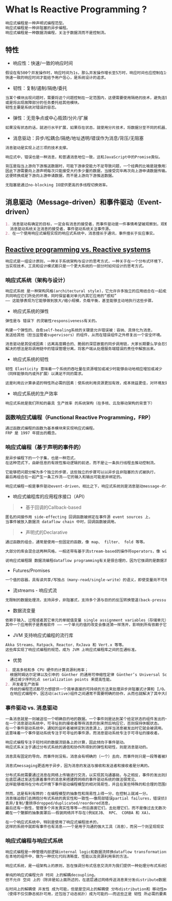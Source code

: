 # What Is Reactive Programming ?
```md
响应式编程是一种声明式编程范型。
响应式编程是一种非阻塞的异步编程。
响应式编程是一种数据流编程，关注于数据流而不是控制流。
```

## 特性
* 响应性：快速/一致的响应时间
```md
假设在有500个并发操作时，响应时间为1s，那么并发操作增长至5万时，响应时间也应控制在1s左右。
快速一致的响应时间才能给予用户信心，是系统设计的追求。
```
* 韧性：复制/遏制/隔绝/委托
```md
当某个模块出现问题时，需要将这个问题控制在一定范围内，这便需要使用隔绝的技术，避免连锁性问题的发生。
或是将出现故障部分的任务委托给其他模块。
韧性主要是系统对错误的容忍。
```
* 弹性：无竞争点或中心瓶颈/分片/扩展
```md
如果没有状态的话，就进行水平扩展，如果存在状态，就使用分片技术，将数据分至不同的机器上。
```
* 消息驱动：异步/松耦合/隔绝/地址透明/错误作为消息/背压/无阻塞
```md
消息驱动是实现上述三项的技术支撑。

响应式中，错误也是一种消息，和普通消息地位一致，这和JavaScript中的Promise类似。

背压是指当上游向下游推送数据时，可能下游承受能力不足导致问题，一个经典的比喻是就像用消防水龙头解渴。
因此下游需要向上游声明每次只能接受大约多少量的数据，当接受完毕再次向上游申请数据传输。
这便转换成是下游向上游申请数据，而不是上游向下游推送数据。

无阻塞是通过no-blocking IO提供更高的多线程切换效率。
```

## 消息驱动（Message-driven）和事件驱动（Event-driven）
```md
1. 消息驱动有确定的目标，一定会有消息的接受者，而事件驱动是一件事情希望被观察到，观察者是谁无关紧要。
  消息驱动系统关注消息的接受者，事件驱动系统关注事件源。
2. 在一个使用响应式编程实现的响应式系统中，消息擅长于通讯，事件擅长于反应事实。
```

## [Reactive programming vs. Reactive systems](https://www.oreilly.com/ideas/reactive-programming-vs-reactive-systems)
```md
响应式是一组设计原则，一种关于系统架构与设计的思考方式，一种关于在一个分布式环境下，
当实现技术、工具和设计模式都只是一个更大系统的一部分时如何设计的思考方式。
```
### 响应式系统（架构与设计）
```md
响应式系统 是一种架构风格(architectural style)，它允许许多独立的应用结合在一起成为一个单元，
共同响应它们所处的环境，同时保留着对单元内其它应用的“感知”
—— 这能够表现为它能够做到放大/缩小规模，负载平衡，甚至能够主动地执行这些步骤。
```
* 响应式系统的弹性
```md
弹性是与 错误下 的灵敏性responsiveness有关的。

构建一个弹性的、自愈self-healing系统的关键是允许错误被：容纳、具体化为消息，
发送给其他（担当监管者supervisors）的组件，从而在错误组件之外修复出一个安全环境。

消息驱动是其促成因素：远离高度耦合的、脆弱的深层嵌套的同步调用链，大家长期要么学会忍受其煎熬或直接忽略。
解决的想法是将调用链中的错误管理分离，将客户端从处理服务端错误的责任中解放出来。
```
* 响应式系统的韧性
```md
韧性 Elasticity 意味着一个系统的吞吐量在资源增加或减少时能够自动地相应增加或减少
（同样能够向内或外扩展）以满足不同的需求。

这是利用云计算承诺的特性所必需的因素：使系统利用资源更加有效，成本效益更佳，对环境友好以及实现按次付费。
```
* 响应式系统的生产效率
```md
响应式系统是我们所知的最具 生产效率 的系统架构（在多核、云及移动架构的背景下）
```
### 函数响应式编程（Functional Reactive Programming，FRP）
```md
通过函数式编程的函数为基本模块来实现响应式编程。
FRP 是 1997 年提出的概念。
```
### 响应式编程（基于声明的事件的）
```md
是异步编程下的一个子集，也是一种范式，
在这种范式下，由新信息的有效性推动逻辑的前进，而不是让一条执行线程去推动控制流。

它能够把问题分解为多个独立的步骤，这些独立的步骤可以以异步且非阻塞的方式被执行，
最后再组合在一起产生一条工作流——它的输入和输出可能是非绑定的。
```
```md
响应式编程一般是事件驱动event-driven，相比之下，响应式系统则是消息驱动message-driven的。
```
* 响应式编程库的应用程序接口（API）
> * 基于回调的Callback-based
```md
匿名的间接作用 side-effecting 回调函数被绑定在事件源 event sources 上，
当事件被放入数据流 dataflow chain 中时，回调函数被调用。
```
> * 声明式的Declarative
```md
通过函数的组合，通常是使用一些固定的函数，像 map、 filter、 fold 等等。
```
```md
大部分的库会混合这两种风格，一般还带有基于流stream-based的操作符operators，像 windowing、 counts、 triggers。
```
```md
说响应式编程跟 数据流编程dataflow programming有关是很合理的，因为它强调的是数据流而不是控制流。
```
* Futures/Promises
```md
一个值的容器，具有读共享/写独占（many-read/single-write）的语义，即使变量尚不可用也能够添加异步的值转换操作。
```
* 流streams - 响应式流
```md
无限制的数据处理流，支持异步，非阻塞式，支持多个源与目的的反压转换管道(back-pressured transformation pipelines)。
```
* 数据流变量
```md
依赖于输入、过程或者其它单元的单赋值变量 single assignment variables（存储单元），它能够自动更新值的改变。
其中一个应用例子是表格软件 —— 一个单元的值的改变会像涟漪一样荡开，影响到所有依赖于它的函数，顺流而下地使它们产生新的值。
```
* JVM 支持响应式编程的流行库
```md
Akka Streams、Ratpack、Reactor、RxJava 和 Vert.x 等等。
这些库实现了响应式编程的规范，成为 JVM 上响应式编程库之间的互通标准。
```
* 优势
```md
1. 提高多核和多 CPU 硬件的计算资源利用率；
  根据阿姆达尔定律以及引申的 Günther 的通用可伸缩性定律 Günther’s Universal Scalability Law，
  通过减少序列化点 serialization points 来提高性能。
2. 开发者生产效率
  传统的编程范式都尽力想提供一个简单直接的可持续的方法来处理异步非阻塞式计算和 I/O。
  在响应式编程中，因活动(active)组件之间通常不需要明确的协作，从而也就解决了其中大部分的挑战。
```
### 事件驱动 vs. 消息驱动
```md
一条消息就是一则被送往一个明确目的地的数据。一个事件则是达到某个给定状态的组件发出的一个信号。
在一个消息驱动系统中，可寻址到的接收者等待消息的到来然后响应它，否则保持休眠状态。
在一个事件驱动系统中，通知的监听者被绑定到消息源上，这样当消息被发出时它就会被调用。
这意味着一个事件驱动系统专注于可寻址的事件源，而消息驱动系统专注于可寻址的接收者。
```
```md
响应式编程专注于短时间的数据流链条上的计算，因此倾向于事件驱动。
响应式系关注于通过分布式系统的通信和协作所得到的弹性和韧性，则是消息驱动的。
```
```md
消息具有固定的导向，而事件则没有。消息会有明确的（一个）去向，而事件则只是一段等着被观察observe的信息。
```
```md
消息式messaging更适用于异步，因为消息的发送与接收和发送者和接收者是分离的。
```
```md
分布式系统需要通过消息在网络上传输进行交流，以实现其沟通基础，与之相反，事件的发出则是本地的。
在底层通过发送包裹着事件的消息来搭建跨网络的事件驱动系统的做法很常见。
这样能够维持在分布式环境下事件驱动编程模型的相对简易性，并且在某些特殊的和合理的范围内的使用案例上工作得很好。

然而，这是有利有弊的：在编程模型的抽象性和简易性上得一分，在控制上就减一分。
消息强迫我们去拥抱分布式系统的真实性和一致性——像局部错误partial failures，错误侦测failure detection，
丢弃/复制/重排序dropped/duplicated/reordered消息，
最后还有一致性，管理多个并发真实性等等——然后直面它们，去处理它们，而不是像过去无数次一样，
藏在一个蹩脚的抽象面罩后——假装网络并不存在(例如EJB、 RPC、 CORBA 和 XA)。
```
```md
在一个响应式系统中，特别是使用了响应式编程技术的，
这样的系统中就即有事件也有消息——一个是用于沟通的强大工具（消息），而另一个则呈现现实（事件）。
```
### 响应式编程与响应式系统
```md
响应式编程是一种管理内部逻辑internal logic和数据流转换dataflow transformation的好技术。
在本地的组件中，做为一种优化代码清晰度、性能以及资源利用率的方法。

响应式系统，是一组架构上的原则，旨在强调分布式信息交流并为我们提供一种处理分布式系统弹性与韧性的工具。
```
```md
单纯的响应式编程允许 时间 上的解耦decoupling，
但不允许 空间 上的（除非是如上面所述的，在底层通过网络传送消息来分发distribute数据流）。

在时间上的解耦使 并发性 成为可能，但是是空间上的解耦使 分布distribution和 移动性mobility 
（使得不仅仅静态拓扑可用，还包括了动态拓扑）成为可能的——而这些正是 韧性 所必需的要素。
```